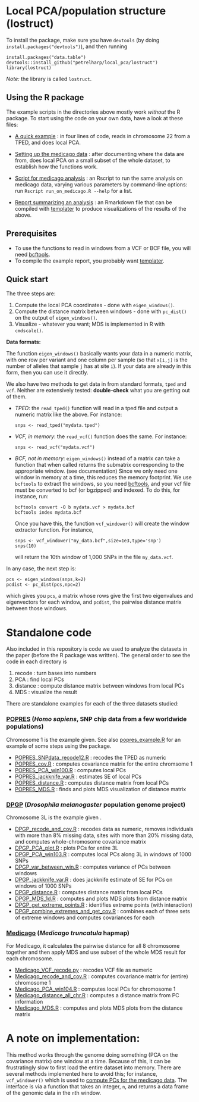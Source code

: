 Local PCA/population structure (lostruct)
=========================================

To install the package, make sure you have `devtools` (by doing `install.packages("devtools")`),
and then running 
```
install.packages("data.table")
devtools::install_github("petrelharp/local_pca/lostruct")
library(lostruct)
```
*Note:* the library is called `lostruct`.

## Using the R package

The example scripts in the directories above mostly work *without* the R package.
To start using the code on your own data, have a look at these files:

* [A quick example](popres/popres_example.R) : in four lines of code, reads in chromosome 22 from a TPED, and does local PCA.

* [Setting up the medicago data](medicago/medicago_data_setup.html) : after documenting where the data are from,
    does local PCA on a small subset of the whole dataset, to establish how the functions work.

* [Script for medicago analysis](medicago/run_on_medicago.R) : an Rscript to run the same analysis on medicago data,
    varying various parameters by command-line options: run `Rscript run_on_medicago.R --help` for a list.

* [Report summarizing an analysis](medicago/summarize_run.Rmd) : an Rmarkdown file that can be compiled with [templater](https://github.com/petrelharp/templater) to produce visualizations of the results of the above.

## Prerequisites

- To use the functions to read in windows from a VCF or BCF file,
    you will need [bcftools](http://www.htslib.org/doc/bcftools.html).
- To compile the example report, you probably want 
    [templater](https://github.com/petrelharp/templater).

## Quick start

The three steps are:

1. Compute the local PCA coordinates - done with `eigen_windows()`.
2. Compute the distance matrix between windows - done with `pc_dist()` on the output of `eigen_windows()`.
3. Visualize - whatever you want; MDS is implemented in R with `cmdscale()`.

**Data formats:**

The function `eigen_windows()` basically wants
your data in a numeric matrix,
with one row per variant and one column per sample
(so that `x[i,j]` is the number of alleles that sample `j` has at site `i`).
If your data are already in this form, then you can use it directly.

We also have two methods to get data in from standard formats,
`tped` and `vcf`.  Neither are extensively tested: 
**double-check** what you are getting out of them.

- *TPED*: the `read_tped()` function will read in a tped file and output a numeric matrix like the above.
    For instance:
 
    ```
    snps <- read_tped("mydata.tped")
    ```

- *VCF, in memory*: the `read_vcf()` function does the same. 
    For instance:
 
    ```
    snps <- read_vcf("mydata.vcf")
    ```

- *BCF, not in memory*: `eigen_windows()` instead of a matrix can take a function that when called returns the submatrix
    corresponding to the appropriate window. (see documentation)
    Since we only need one window in memory at a time, this reduces the memory footprint.
    We use `bcftools` to extract the windows, so you need [bcftools](https://samtools.github.io/bcftools/),
    and your vcf file must be converted to bcf (or bgzipped) and indexed.
    To do this, for instance, run:

    ```
    bcftools convert -O b mydata.vcf > mydata.bcf
    bcftools index mydata.bcf
    ```

    Once you have this, 
    the function `vcf_windower()` will create the window extractor function.  For instance,

    ```
    snps <- vcf_windower("my_data.bcf",size=1e3,type='snp')
    snps(10)
    ```

    will return the 10th window of 1,000 SNPs in the file `my_data.vcf`.

In any case, the next step is:

```
pcs <- eigen_windows(snps,k=2)
pcdist <- pc_dist(pcs,npc=2)
```

which gives you `pcs`, a matrix whose rows give the first two eigenvalues and eigenvectors for each window,
and `pcdist`, the pairwise distance matrix between those windows.


# Standalone code

Also included in this repository is code we used to analyze the datasets in the paper (before the R package was written).
The general order to see the code in each directory is 

1. recode : turn bases into numbers
2. PCA : find local PCs
3. distance : compute distance matrix between windows from local PCs
4. MDS : visualize the result

There are standalone examples for each of the three datasets studied:

### [POPRES](popres/) (*Homo sapiens*, SNP chip data from a few worldwide populations)

Chromosome 1 is the example given.  See also [popres_example.R](popres/popres_example.R) for an example of some steps using the package.

- [POPRES_SNPdata_recode12.R](popres/POPRES_SNPdata_recode12.R) : recodes the TPED as numeric
- [POPRES_cov.R](popres/POPRES_cov.R) : computes covariance matrix for the entire chromsome 1
- [POPRES_PCA_win100.R](popres/POPRES_PCA_win100.R) : computes local PCs
- [POPRES_jackknife_var.R](popres/POPRES_jackknife_var.R) : estimates SE of local PCs
- [POPRES_distance.R](popres/POPRES_distance.R) : computes distance matrix from local PCs
- [POPRES_MDS.R](popres/POPRES_MDS.R) : finds and plots MDS visualization of distance matrix

### [DPGP](dpgp/) (*Drosophila melanogaster* population genome project)

Chromosome 3L is the example given .

- [DPGP_recode_and_cov.R](dpgp/DPGP_recode_and_cov.R) : recodes data as numeric, removes individuals with more than 8% missing data, sites with more than 20% missing data, and computes whole-chromosome covariance matrix
- [DPGP_PCA_plot.R](dpgp/DPGP_PCA_plot.R) : plots PCs for entire 3L
- [DPGP_PCA_win103.R](dpgp/DPGP_PCA_win103.R) : computes local PCs along 3L in windows of 1000 SNPs
- [DPGP_var_between_win.R](dpgp/DPGP_var_between_win.R) : computes variance of PCs between windows
- [DPGP_jackknife_var.R](dpgp/DPGP_jackknife_var.R) : does jackknife estimate of SE for PCs on windows of 1000 SNPs
- [DPGP_distance.R](dpgp/DPGP_distance.R) : computes distance matrix from local PCs
- [DPGP_MDS_1d.R](dpgp/DPGP_MDS_1d.R) : computes and plots MDS plots from distance matrix
- [DPGP_get_extreme_points.R](dpgp/DPGP_get_extreme_points.R) : identifies extreme points (with interaction)
- [DPGP_combine_extremes_and_get_cov.R](dpgp/DPGP_combine_extremes_and_get_cov.R) : combines each of three sets of extreme windows and computes covariances for each

### [Medicago](medicago/) (*Medicago truncatula* hapmap)

For Medicago, it calculates the pairwise distance for all 8 chromosome together and then apply MDS and use subset of the whole MDS result for each chromosome. 

- [Medicago_VCF_recode.py](medicago/Medicago_VCF_recode.py) : recodes VCF file as numeric
- [Medicago_recode_and_cov.R](medicago/Medicago_recode_and_cov.R) : computes covariance matrix for (entire) chromosome 1
- [Medicago_PCA_win104.R](medicago/Medicago_PCA_win104.R) : computes local PCs for chromosome 1
- [Medicago_distance_all_chr.R](medicago/Medicago_distance_all_chr.R) : computes a distance matrix from PC information
- [Medicago_MDS.R](medicago/Medicago_MDS.R) : computes and plots MDS plots from the distance matrix


# A note on implementation:

This method works through the genome doing something (PCA on the covariance matrix)
one window at a time.  Because of this, it can be frustratingly slow to first load
the entire dataset into memory.  There are several methods implemented here to avoid this;
for instance, `vcf_windower()` which is used to [compute PCs for the medicago data](medicago/run_on_medicago.R).
The interface is via a function that takes an integer, `n`,
and returns a data frame of the genomic data in the `n`th window.

